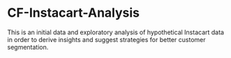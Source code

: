 # CF-Instacart-Analysis
This is an initial data and exploratory analysis of hypothetical Instacart data in order to derive insights and suggest strategies for better customer segmentation.
